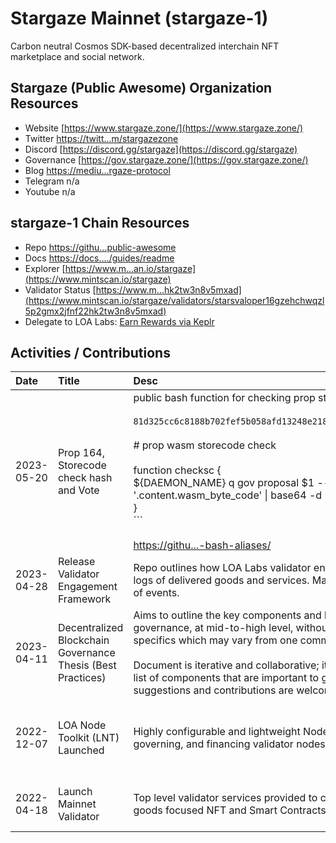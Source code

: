 # Stargaze Mainnet (stargaze-1)

Carbon neutral Cosmos SDK-based decentralized interchain NFT marketplace and social network. 

## Stargaze (Public Awesome) Organization Resources

* Website [https://www.stargaze.zone/](https://www.stargaze.zone/)
* Twitter [https://twitt...m/stargazezone](https://twitter.com/stargazezone)
* Discord [https://discord.gg/stargaze](https://discord.gg/stargaze)
* Governance [https://gov.stargaze.zone/](https://gov.stargaze.zone/)
* Blog [https://mediu...rgaze-protocol](https://medium.com/stargaze-protocol)
* Telegram n/a
* Youtube n/a

## stargaze-1 Chain Resources

* Repo [https://githu...public-awesome](https://github.com/public-awesome)
* Docs [https://docs..../guides/readme](https://docs.stargaze.zone/guides/readme)
* Explorer [https://www.m...an.io/stargaze](https://www.mintscan.io/stargaze)
* Validator Status [https://www.m...hk2tw3n8v5mxad](https://www.mintscan.io/stargaze/validators/starsvaloper16gzehchwqzl5p2gmx2jfnf22hk2tw3n8v5mxad)
* Delegate to LOA Labs: [Earn Rewards via Keplr](https://wallet.keplr.app/chains/stargaze?modal=validator&chain=stargaze-1&validator_address=starsvaloper16gzehchwqzl5p2gmx2jfnf22hk2tw3n8v5mxad&referral=true)

## Activities / Contributions
| Date | Title | Desc | Link | Type |
| :----------- | :------------ | :-------------------------------- | :---- | :---- |
| 2023-05-20 | Prop 164, Storecode check hash and Vote  | public bash function for checking prop store code<br><br>`81d325cc6c8188b702fef5b058afd13248e218ca902bc7b9f9d8ebac20fc8265`<br><br># prop wasm storecode check<br><br>function checksc {<br>${DAEMON_NAME} q gov proposal $1 --output json \| jq -r '.content.wasm_byte_code' \| base64 -d \| gzip -dc \| sha256sum<br>}<br>```<br><br>[https://githu...-bash-aliases/](https://github.com/LOA-Labs/cosmos-sdk-daemon-bash-aliases/) | [https://www.m...568BBFEA81E7C8](https://www.mintscan.io/stargaze/txs/2273CB9F27BB3510B2D630DF5309D377EED75A5FAA09B2EFE7568BBFEA81E7C8) | GOV-6, PGs-13, PGs-12 |
| 2023-04-28 | Release Validator Engagement Framework | Repo outlines how LOA Labs validator engages with each chain and logs of delivered goods and services. Manages tracking and records of events.  | [https://githu...ment-Framework](https://github.com/LOA-Labs/Validator-Engagement-Framework) | PGs-12 |
| 2023-04-11 | Decentralized Blockchain Governance Thesis (Best Practices) | Aims to outline the key components and best practices in blockchain governance, at mid-to-high level, without getting too detailed about specifics which may vary from one community to the next.<br><br>Document is iterative and collaborative; it covers a non-exhaustive list of components that are important to governance; your suggestions and contributions are welcome. | [https://gov.vs.loalabs.io/](https://gov.vs.loalabs.io/) | GOV-9, GOV-6, PGs-12 |
| 2022-12-07 | LOA Node Toolkit (LNT) Launched | Highly configurable and lightweight Nodejs toolkit for monitoring, governing, and financing validator nodes on Cosmos. | [https://githu...a-node-toolkit](https://github.com/LOA-Labs/loa-node-toolkit) | PGs-12, INF-5, PGs-14 |
| 2022-04-18 | Launch Mainnet Validator | Top level validator services provided to carbon neutral and public goods focused NFT and Smart Contracts chain.  | [https://www.m...hk2tw3n8v5mxad](https://www.mintscan.io/stargaze/validators/starsvaloper16gzehchwqzl5p2gmx2jfnf22hk2tw3n8v5mxad) | INF-1, GOV-10 |